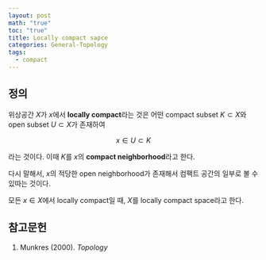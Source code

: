 ```yaml
---
layout: post
math: "true"
toc: "true"
title: Locally compact sapce
categories: General-Topology
tags:
  - compact
---
```

## 정의

위상공간 ${ X }$가 ${ x }$에서 **locally compact**라는 것은 어떤 compact subset ${ K \subset X }$와 open subset ${ U \subset X}$가 존재하여

$$ x \in U \subset K  $$

라는 것이다. 이때 ${ K }$를 ${ x }$의 **compact neighborhood**라고 한다.

다시 말해서, ${ x }$의 적당한 open neighborhood가 존재해서 컴팩트 공간의 일부로 볼 수 있따는 것이다.

모든 ${ x \in X }$에서 locally compact일 때, ${ X }$를 locally compact space라고 한다.


## 참고문헌

1. Munkres (2000). *Topology*